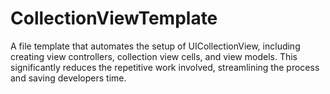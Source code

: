 # CollectionViewTemplate
A file template that automates the setup of UICollectionView, including creating view controllers, collection view cells, and view models. This significantly reduces the repetitive work involved, streamlining the process and saving developers time.
